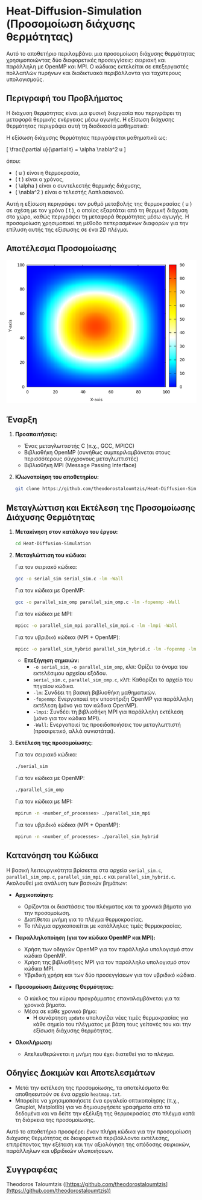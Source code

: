 # Heat-Diffusion-Simulation (Προσομοίωση διάχυσης θερμότητας)

Αυτό το αποθετήριο περιλαμβάνει μια προσομοίωση διάχυσης θερμότητας χρησιμοποιώντας δύο διαφορετικές προσεγγίσεις: σειριακή και παράλληλη με OpenMP και MPI. Ο κώδικας εκτελείται σε επεξεργαστές πολλαπλών πυρήνων και διαδικτυακά περιβάλλοντα για ταχύτερους υπολογισμούς.

## Περιγραφή του Προβλήματος

Η διάχυση θερμότητας είναι μια φυσική διεργασία που περιγράφει τη μεταφορά θερμικής ενέργειας μέσω αγωγής. Η εξίσωση διάχυσης θερμότητας περιγράφει αυτή τη διαδικασία μαθηματικά:

Η εξίσωση διάχυσης θερμότητας περιγράφεται μαθηματικά ως:

\[ \frac{\partial u}{\partial t} = \alpha \nabla^2 u \]

όπου:
- \( u \) είναι η θερμοκρασία,
- \( t \) είναι ο χρόνος,
- \( \alpha \) είναι ο συντελεστής θερμικής διάχυσης,
- \( \nabla^2 \) είναι ο τελεστής Λαπλασιανού.

Αυτή η εξίσωση περιγράφει τον ρυθμό μεταβολής της θερμοκρασίας \( u \) σε σχέση με τον χρόνο \( t \), ο οποίος εξαρτάται από τη θερμική διάχυση στο χώρο, καθώς περιγράφει τη μεταφορά θερμότητας μέσω αγωγής. H προσομοίωση χρησιμοποιεί τη μέθοδο πεπερασμένων διαφορών για την επίλυση αυτής της εξίσωσης σε ένα 2D πλέγμα.

## Αποτέλεσμα Προσομοίωσης

<img src="Serial/heatmap_serial.png" alt="heatmap">

## Έναρξη

1. **Προαπαιτήσεις:**
    - Ένας μεταγλωττιστής C (π.χ., GCC, MPICC)
    - Βιβλιοθήκη OpenMP (συνήθως συμπεριλαμβάνεται στους περισσότερους σύγχρονους μεταγλωττιστές)
    - Βιβλιοθήκη MPI (Message Passing Interface)

2. **Κλωνοποίηση του αποθετηρίου:**

    ```bash
    git clone https://github.com/theodorostaloumtzis/Heat-Diffusion-Simulation.git
    ```

## Μεταγλώττιση και Εκτέλεση της Προσομοίωσης Διάχυσης Θερμότητας

1. **Μετακίνηση στον κατάλογο του έργου:**

    ```bash
    cd Heat-Diffusion-Simulation
    ```

2. **Μεταγλώττιση του κώδικα:**

    Για τον σειριακό κώδικα:
    ```bash
    gcc -o serial_sim serial_sim.c -lm -Wall
    ```

    Για τον κώδικα με OpenMP:
    ```bash
    gcc -o parallel_sim_omp parallel_sim_omp.c -lm -fopenmp -Wall
    ```

    Για τον κώδικα με MPI:
    ```bash
    mpicc -o parallel_sim_mpi parallel_sim_mpi.c -lm -lmpi -Wall
    ```

    Για τον υβριδικό κώδικα (MPI + OpenMP):
    ```bash
    mpicc -o parallel_sim_hybrid parallel_sim_hybrid.c -lm -fopenmp -lmpi -Wall
    ```

    - **Επεξήγηση σημαιών:**
        - `-o serial_sim`, `-o parallel_sim_omp`, κλπ: Ορίζει το όνομα του εκτελέσιμου αρχείου εξόδου.
        - `serial_sim.c`, `parallel_sim_omp.c`, κλπ: Καθορίζει το αρχείο του πηγαίου κώδικα.
        - `-lm`: Συνδέει τη βασική βιβλιοθήκη μαθηματικών.
        - `-fopenmp`: Ενεργοποιεί την υποστήριξη OpenMP για παράλληλη εκτέλεση (μόνο για τον κώδικα OpenMP).
        - `-lmpi`: Συνδέει τη βιβλιοθήκη MPI για παράλληλη εκτέλεση (μόνο για τον κώδικα MPI).
        - `-Wall`: Ενεργοποιεί τις προειδοποιήσεις του μεταγλωττιστή (προαιρετικό, αλλά συνιστάται).

3. **Εκτέλεση της προσομοίωσης:**

    Για τον σειριακό κώδικα:
    ```bash
    ./serial_sim
    ```

    Για τον κώδικα με OpenMP:
    ```bash
    ./parallel_sim_omp
    ```

    Για τον κώδικα με MPI:
    ```bash
    mpirun -n <number_of_processes> ./parallel_sim_mpi
    ```

    Για τον υβριδικό κώδικα (MPI + OpenMP):
    ```bash
    mpirun -n <number_of_processes> ./parallel_sim_hybrid
    ```

## Κατανόηση του Κώδικα

Η βασική λειτουργικότητα βρίσκεται στα αρχεία `serial_sim.c`, `parallel_sim_omp.c`, `parallel_sim_mpi.c` και `parallel_sim_hybrid.c`. Ακολουθεί μια ανάλυση των βασικών βημάτων:

* **Αρχικοποίηση:**
    - Ορίζονται οι διαστάσεις του πλέγματος και τα χρονικά βήματα για την προσομοίωση.
    - Διατίθεται μνήμη για το πλέγμα θερμοκρασίας.
    - Το πλέγμα αρχικοποιείται με κατάλληλες τιμές θερμοκρασίας.

* **Παραλληλοποίηση (για τον κώδικα OpenMP και MPI):**
    - Χρήση των οδηγιών OpenMP για τον παράλληλο υπολογισμό στον κώδικα OpenMP.
    - Χρήση της βιβλιοθήκης MPI για τον παράλληλο υπολογισμό στον κώδικα MPI.
    - Υβριδική χρήση και των δύο προσεγγίσεων για τον υβριδικό κώδικα.

* **Προσομοίωση Διάχυσης Θερμότητας:**
    - Ο κύκλος του κύριου προγράμματος επαναλαμβάνεται για τα χρονικά βήματα.
    - Μέσα σε κάθε χρονικό βήμα:
        - Η συνάρτηση `update` υπολογίζει νέες τιμές θερμοκρασίας για κάθε σημείο του πλέγματος με βάση τους γείτονές του και την εξίσωση διάχυσης θερμότητας.

* **Ολοκλήρωση:**
    - Απελευθερώνεται η μνήμη που έχει διατεθεί για το πλέγμα.

## Οδηγίες Δοκιμών και Αποτελεσμάτων

* Μετά την εκτέλεση της προσομοίωσης, τα αποτελέσματα θα αποθηκευτούν σε ένα αρχείο `heatmap.txt`.
* Μπορείτε να χρησιμοποιήσετε ένα εργαλείο οπτικοποίησης (π.χ., Gnuplot, Matplotlib) για να δημιουργήσετε γραφήματα από τα δεδομένα και να δείτε την εξέλιξη της θερμοκρασίας στο πλέγμα κατά τη διάρκεια της προσομοίωσης.

Αυτό το αποθετήριο προσφέρει έναν πλήρη κώδικα για την προσομοίωση διάχυσης θερμότητας σε διαφορετικά περιβάλλοντα εκτέλεσης, επιτρέποντας την εξέταση και την αξιολόγηση της απόδοσης σειριακών, παράλληλων και υβριδικών υλοποιήσεων.

## Συγγραφέας

Theodoros Taloumtzis ([https://github.com/theodorostaloumtzis](https://github.com/theodorostaloumtzis))

